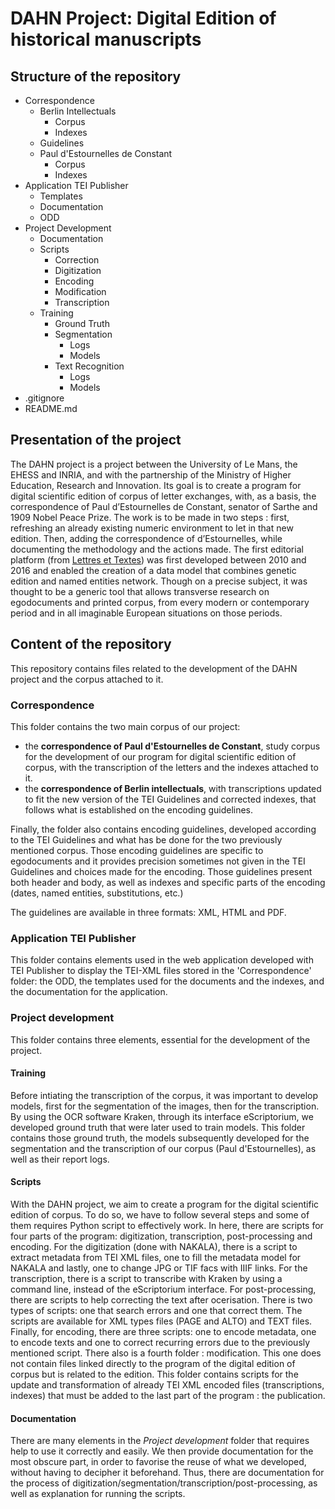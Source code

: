 # DAHN Project: Digital Edition of historical manuscripts

## Structure of the repository

- Correspondence
  - Berlin Intellectuals
    - Corpus
    - Indexes
  - Guidelines
  - Paul d'Estournelles de Constant
    - Corpus
    - Indexes
- Application TEI Publisher
  - Templates
  - Documentation
  - ODD
- Project Development
  - Documentation
  - Scripts
    - Correction
    - Digitization
    - Encoding
    - Modification
    - Transcription
  - Training
    - Ground Truth
    - Segmentation
      - Logs
      - Models
    - Text Recognition
      - Logs
      - Models
- .gitignore
- README.md

##  Presentation of the project

The DAHN project is a project between the University of Le Mans, the EHESS and INRIA, and with the partnership of the Ministry of Higher Education, Research and Innovation. Its goal is to create a program for digital scientific edition of corpus of letter exchanges, with, as a basis, the correspondence of Paul d’Estournelles de Constant, senator of Sarthe and 1909 Nobel Peace Prize. The work is to be made in two steps : first, refreshing an already existing numeric environment to let in that new edition. Then, adding the correspondence of d’Estournelles, while documenting the methodology and the actions made. The first editorial platform (from [Lettres et Textes](https://www.berliner-intellektuelle.eu)) was first developed between 2010 and 2016 and enabled the creation of a data model that combines genetic edition and named entities network. Though on a precise subject, it was thought to be a generic tool that allows transverse research on egodocuments and printed corpus, from every modern or contemporary period and in all imaginable European situations on those periods.

## Content of the repository

This repository contains files related to the development of the DAHN project and the corpus attached to it.

### Correspondence
This folder contains the two main corpus of our project: 
- the **correspondence of Paul d'Estournelles de Constant**, study corpus for the development of our program for digital scientific edition of corpus, with the transcription of the letters and the indexes attached to it.
- the **correspondence of Berlin intellectuals**, with transcriptions updated to fit the new version of the TEI Guidelines and corrected indexes, that follows what is established on the encoding guidelines.

Finally, the folder also contains encoding guidelines, developed according to the TEI Guidelines and what has be done for the two previously mentioned corpus. Those encoding guidelines are specific to egodocuments and it provides precision sometimes not given in the TEI Guidelines and choices made for the encoding. Those guidelines present both header and body, as well as indexes and specific parts of the encoding (dates, named entities, substitutions, etc.)

The guidelines are available in three formats: XML, HTML and PDF. 

### Application TEI Publisher
This folder contains elements used in the web application developed with TEI Publisher to display the TEI-XML files stored in the 'Correspondence' folder: the ODD, the templates used for the documents and the indexes, and the documentation for the application.

### Project development
This folder contains three elements, essential for the development of the project.

#### Training
Before intiating the transcription of the corpus, it was important to develop models, first for the segmentation of the images, then for the transcription.
By using the OCR software Kraken, through its interface eScriptorium, we developed ground truth that were later used to train models. 
This folder contains those ground truth, the models subsequently developed for the segmentation and the transcription of our corpus (Paul d'Estournelles), as well as their report logs.

#### Scripts
With the DAHN project, we aim to create a program for the digital scientific edition of corpus. To do so, we have to follow several steps and some of them requires Python script to effectively work.
In here, there are scripts for four parts of the program: digitization, transcription, post-processing and encoding. 
For the digitization (done with NAKALA), there is a script to extract metadata from TEI XML files, one to fill the metadata model for NAKALA and lastly, one to change JPG or TIF facs with IIIF links.
For the transcription, there is a script to transcribe with Kraken by using a command line, instead of the eScriptorium interface.
For post-processing, there are scripts to help correcting the text after ocerisation. There is two types of scripts: one that search errors and one that correct them. The scripts are available for XML types files (PAGE and ALTO) and TEXT files.
Finally, for encoding, there are three scripts: one to encode metadata, one to encode texts and one to correct recurring errors due to the previously mentioned script.
There also is a fourth folder : modification. This one does not contain files linked directly to the program of the digital edition of corpus but is related to the edition. This folder contains scripts for the update and transformation of already TEI XML encoded files (transcriptions, indexes) that must be added to the last part of the program : the publication.

#### Documentation
There are many elements in the *Project development* folder that requires help to use it correctly and easily. 
We then provide documentation for the most obscure part, in order to favorise the reuse of what we developed, without having to decipher it beforehand. 
Thus, there are documentation for the process of digitization/segmentation/transcription/post-processing, as well as explanation for running the scripts.
